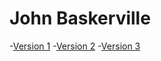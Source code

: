 # John Baskerville

-[Version 1](https://annalong05.github.io/baskerville/baskerville-1.html)
-[Version 2](https://annalong05.github.io/baskerville/baskerville-2.html)
-[Version 3](https://annalong05.github.io/baskerville/baskerville-3.html)
